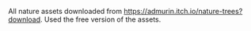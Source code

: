All nature assets downloaded from https://admurin.itch.io/nature-trees?download. Used the free version of the assets.